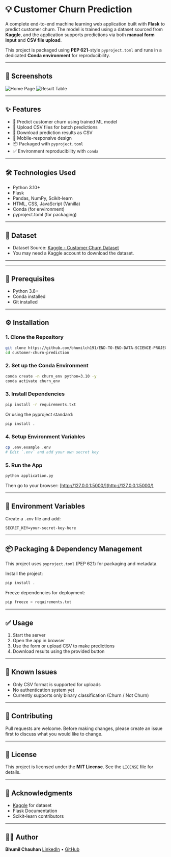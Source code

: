 # 💡 Customer Churn Prediction

A complete end-to-end machine learning web application built with **Flask** to predict customer churn. The model is trained using a dataset sourced from **Kaggle**, and the application supports predictions via both **manual form input** and **CSV file upload**.

This project is packaged using **PEP 621**-style `pyproject.toml` and runs in a dedicated **Conda environment** for reproducibility.

---

## 📸 Screenshots

![Home Page](screenshots/home.png)
![Result Table](screenshots/result.png)

---

## ✨ Features

* 🔮 Predict customer churn using trained ML model
* 📁 Upload CSV files for batch predictions
* 🧾 Download prediction results as CSV
* 📱 Mobile-responsive design
* 📦 Packaged with `pyproject.toml`
* ✅ Environment reproducibility with `conda`

---

## 🛠️ Technologies Used

* Python 3.10+
* Flask
* Pandas, NumPy, Scikit-learn
* HTML, CSS, JavaScript (Vanilla)
* Conda (for environment)
* pyproject.toml (for packaging)

---

## 📁 Dataset

* Dataset Source: [Kaggle - Customer Churn Dataset](https://www.kaggle.com/datasets/radheshyamkollipara/bank-customer-churn)
* You may need a Kaggle account to download the dataset.

---



---

## 🧪 Prerequisites

* Python 3.8+
* Conda installed
* Git installed

---

## ⚙️ Installation

### 1. Clone the Repository

```bash
git clone https://github.com/bhumilch191/END-TO-END-DATA-SCIENCE-PROJECT.git
cd customer-churn-prediction
```

### 2. Set up the Conda Environment

```bash
conda create -n churn_env python=3.10 -y
conda activate churn_env
```

### 3. Install Dependencies

```bash
pip install -r requirements.txt
```

Or using the pyproject standard:

```bash
pip install .
```

### 4. Setup Environment Variables

```bash
cp .env.example .env
# Edit `.env` and add your own secret key
```

### 5. Run the App

```bash
python application.py
```

Then go to your browser: [http://127.0.0.1:5000/](http://127.0.0.1:5000/)

---

## 🔐 Environment Variables

Create a `.env` file and add:

```env
SECRET_KEY=your-secret-key-here
```

---

## 📦 Packaging & Dependency Management

This project uses `pyproject.toml` (PEP 621) for packaging and metadata.

Install the project:

```bash
pip install .
```

Freeze dependencies for deployment:

```bash
pip freeze > requirements.txt
```

---

## ✅ Usage

1. Start the server
2. Open the app in browser
3. Use the form or upload CSV to make predictions
4. Download results using the provided button

---

## 🐛 Known Issues

* Only CSV format is supported for uploads
* No authentication system yet
* Currently supports only binary classification (Churn / Not Churn)

---

## 🤝 Contributing

Pull requests are welcome. Before making changes, please create an issue first to discuss what you would like to change.

---

## 📄 License

This project is licensed under the **MIT License**. See the `LICENSE` file for details.

---

## 🤞 Acknowledgments

* [Kaggle](https://www.kaggle.com/) for dataset
* Flask Documentation
* Scikit-learn contributors

---

## 🧑‍💻 Author

**Bhumil Chauhan**
[LinkedIn](https://www.linkedin.com/in/bhumil-chauhan-01a147245/) • [GitHub](https://github.com/bhumilch191)
